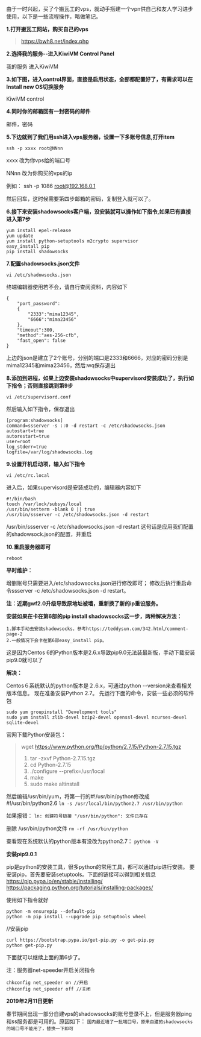 
由于一时兴起，买了个搬瓦工的vps，就动手搭建一个vpn供自己和友人学习进步使用，以下是一些流程操作，略做笔记。

**1.打开搬瓦工网站，购买自己的vps**
>https://bwh8.net/index.php

**2.选择我的服务--进入KiwiVM Control Panel**

  我的服务
  进入KiwiVM

**3.如下图，进入control界面，直接是启用状态，全部都配置好了，有需求可以在Install new OS切换服务**

KiwiVM control

**4.同时你的邮箱回有一封密码的邮件**

邮件，密码

**5.下边就到了我们用ssh进入vps服务器，设置一下多账号信息,打开item**

`ssh -p xxxx root@NNnn`

xxxx 改为你vps给的端口号

NNnn 改为你购买的vps的ip

例如： ssh -p 1086 root@192.168.0.1

然后回车，这时候需要第四步邮箱的密码，复制登入就可以了。

**6.接下来安装shadowsocks客户端，没安装就可以操作如下指令,如果已有直接进入第7步**

```
yum install epel-release
yum update 
yum install python-setuptools m2crypto supervisor 
easy_install pip 
pip install shadowsocks
```

**7.配置shadowsocks.json文件**

`vi /etc/shadowsocks.json`

终端编辑器使用若不会，请自行查阅资料，内容如下
```
{
	"port_password":
	{
		"2333":"mima12345",
		"6666":"mima23456"
	},
 	"timeout":300,
	"method":"aes-256-cfb",
	"fast_open": false
}
```

上边的json是建立了2个账号，分别的端口是2333和6666，对应的密码分别是mima12345和mima23456，然后:wq保存退出

**8.添加到进程，如果上边安装shadowsocks中supervisord安装成功了，执行如下指令；否则直接跳到第9步**

`vi /etc/supervisord.conf`
 
 然后输入如下指令，保存退出

```
[program:shadowsocks]
command=ssserver -s ::0 -d restart -c /etc/shadowsocks.json
autostart=true
autorestart=true
user=root
log_stderr=true
logfile=/var/log/shadowsocks.log
```

**9.设置开机启动项，输入如下指令**

`vi /etc/rc.local`

进入后，如果supervisord是安装成功的，编辑器内容如下

```
#!/bin/bash
touch /var/lock/subsys/local
/usr/bin/setterm -blank 0 || true
/usr/bin/ssserver -c /etc/shadowsocks.json -d restart
```

/usr/bin/ssserver -c /etc/shadowsocks.json -d restart 这句话是应用我们配置的shadowsock.json的配置，并重启

**10.重启服务器即可**

`reboot`

**平时维护：**

增删账号只需要进入/etc/shadowsocks.json进行修改即可；
修改后执行重启命令ssserver -c /etc/shadowsocks.json -d restart。

**注：近期gwf2.0升级导致原地址被墙，重新换了新的ip重设服务。**

**安装如果在卡在第6部的pip install shadowsocks这一步，两种解决方法：**
```
1.脚本手动去安装shadowsocks，参考https://teddysun.com/342.html/comment-page-2 
2.一般情况下会卡在第6部easy_install pip。
```

这是因为Centos 6的Python版本是2.6.x导致pip9.0无法装最新版，手动下载安装pip9.0就可以了

  **解决：**

Centos６系统默认的python版本是２.6.x，可通过python --version来查看相关版本信息。
现在准备安装Python 2.7。
先运行下面的命令，安装一些必须的软件包
```
sudo yum groupinstall "Development tools"
sudo yum install zlib-devel bzip2-devel openssl-devel ncurses-devel sqlite-devel
```

官网下载Python安装包：
>wget https://www.python.org/ftp/python/2.7.15/Python-2.7.15.tgz
>1. tar -zxvf Python-2.7.15.tgz
>2. cd Python-2.7.15
>3. ./configure --prefix=/usr/local
>4. make
>5. sudo make altinstall

然后编辑/usr/bin/yum，将第一行的#!/usr/bin/python修改成#!/usr/bin/python2.6
`ln -s /usr/local/bin/python2.7 /usr/bin/python`

如果报错：
`ln: 创建符号链接 "/usr/bin/python": 文件已存在`

删除 /usr/bin/python文件
`rm -rf /usr/bin/python`

查看现在系统默认的python版本有没改为python2.7：
`python -V`

**安装pip9.0.1**

pip是python的安装工具，很多python的常用工具，都可以通过pip进行安装。
要安装pip，首先要安装setuptools。下面的链接可以得到相关信息
https://pip.pypa.io/en/stable/installing/
https://packaging.python.org/tutorials/installing-packages/

 使用如下指令就好
```
python -m ensurepip --default-pip
python -m pip install --upgrade pip setuptools wheel
```

 //安装pip
```
curl https://bootstrap.pypa.io/get-pip.py -o get-pip.py
python get-pip.py
```

下面就可以继续上面的第6步了。

 注：服务器net-speeder开启关闭指令
```
chkconfig net_speeder on //开启
chkconfig net_speeder off //关闭
```

**2019年2月11日更新**

春节期间出现一部分自建vps的shadowsocks的账号登录不上，但是服务器ping和ss服务都是可用的。原因如下：
`国内最近墙了一批端口号，原来自建的shadowsocks的端口号不能用了，替换一下即可`